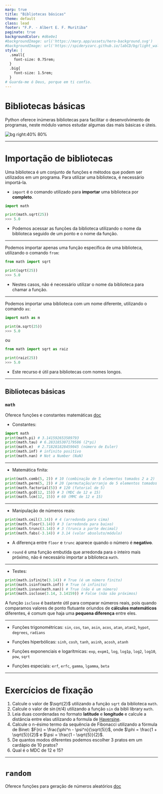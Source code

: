 ```yaml
---
marp: true
title: "Bibliotecas básicas"	
theme: default
class: lead
footer: "F.P. - Albert E. F. Muritiba"
paginate: true
backgroundColor: #d6e0e1
#backgroundImage: url('https://marp.app/assets/hero-background.svg')
#backgroundImage: url('https://spideryzarc.github.io/labCD/bg/light_wall4.jpg')
style: |
  .small{
    font-size: 0.75rem;
  }
  .big{
    font-size: 1.5rem;
  }
# Guarda-me ó Deus, porque em ti confio. 
---
```


# Bibliotecas básicas

Python oferece inúmeras bibliotecas para facilitar o desenvolvimento de programas, neste módulo vamos estudar algumas das mais básicas e úteis.

![bg right:40% 80%](empty.svg)


---
# Importação de bibliotecas

Uma biblioteca é um conjunto de funções e métodos que podem ser utilizados em um programa. Para utilizar uma biblioteca, é necessário importá-la. 

- `import` é o comando utilizado para **importar** uma biblioteca por **completo**.

```python
import math

print(math.sqrt(25)) 
>>> 5.0
```

- Podemos acessar as funções da biblioteca utilizando o nome da biblioteca seguido de um ponto e o nome da função.

---

Podemos importar apenas uma função específica de uma biblioteca, utilizando o comando `from`:

```python
from math import sqrt

print(sqrt(25))
>>> 5.0
```

- Nestes casos, não é necessário utilizar o nome da biblioteca para chamar a função.


---

Podemos importar uma biblioteca com um nome diferente, utilizando o comando `as`:

```python
import math as m

print(m.sqrt(25))
>>> 5.0
```
ou
```python
from math import sqrt as raiz

print(raiz(25))
>>> 5.0
```

- Este recurso é útil para bibliotecas com nomes longos.

---


## Bibliotecas básicas

### `math`

Oferece funções e constantes matemáticas [doc](https://docs.python.org/3/library/math.html)

- Constantes:
```python
import math
print(math.pi) # 3.141592653589793
print(math.tau) # 6.283185307179586 (2*pi)
print(math.e)  # 2.718281828459045 (número de Euler)
print(math.inf) # infinito positivo
print(math.nan) # Not a Number (NaN)
```

---

- Matemática finita:
```python
print(math.comb(5, 2)) # 10 (combinação de 5 elementos tomados 2 a 2)
print(math.perm(5, 2)) # 20 (permutação/arranjo de 5 elementos tomados 2 a 2) 
print(math.factorial(5)) # 120 (fatorial de 5)
print(math.gcd(12, 15)) # 3 (MDC de 12 e 15)
print(math.lcm(12, 15)) # 60 (MMC de 12 e 15)
```

---

- Manipulação de números reais:
```python
print(math.ceil(3.14)) # 4 (arredonda para cima)
print(math.floor(3.14)) # 3 (arredonda para baixo)
print(math.trunc(3.14)) # 3 (trunca a parte decimal)
print(math.fabs(-3.14)) # 3.14 (valor absoluto/módulo)
```
- A diferença entre `floor` e `trunc` aparece quando o número é **negativo**.

- `round` é uma função embutida que arredonda para o inteiro mais próximo, não é necessário importar a biblioteca `math`.

---

- Testes:
```python
print(math.isfinite(3.14)) # True (é um número finito)
print(math.isinf(math.inf)) # True (é infinito)
print(math.isnan(math.nan)) # True (não é um número)
print(math.isclose(3.14, 3.14159)) # False (não são próximos)
``` 

A função `isclose` é bastante útil para comparar números reais, pois quando comparamos valores de ponto flutuante oriundos de **cálculos matemáticos** diferentes, é comum que haja uma **pequena diferença** entre eles.

---

- Funções trigonométricas: `sin`, `cos`, `tan`, `asin`, `acos`, `atan`, `atan2`, `hypot`, `degrees`, `radians`

- Funções hiperbólicas: `sinh`, `cosh`, `tanh`, `asinh`, `acosh`, `atanh`
- Funções exponenciais e logarítmicas: `exp`, `expm1`, `log`, `log1p`, `log2`, `log10`, `pow`, `sqrt`

- Funções especiais: `erf`, `erfc`, `gamma`, `lgamma`, `beta`


---

# Exercícios de fixação

1. Calcule o valor de $\sqrt{2}$ utilizando a função `sqrt` da biblioteca `math`.
2. Calcule o valor de $\sin(\pi/4)$ utilizando a função `sin` da bibli library `math`.
3. Leia duas coordenadas no formato **latitude** e **longitude** e calcule a distância entre elas utilizando a formula de [Haversine](https://en.wikipedia.org/wiki/Haversine_formula).
4. Calcule o n-ésimo termo da sequência de Fibonacci utilizando a  fórmula de Binet: $F(n) = \frac{\phi^n - \psi^n}{\sqrt{5}}$, onde $\phi = \frac{1 + \sqrt{5}}{2}$ e $\psi = \frac{1 - \sqrt{5}}{2}$.
5. De quantos modos diferentes podemos escolher 3 pratos em um cardápio de 10 pratos?
6. Qual é o MDC de 12 e 15?

---

# `random`

Oferece funções para geração de números aleatórios [doc](https://docs.python.org/3/library/random.html)